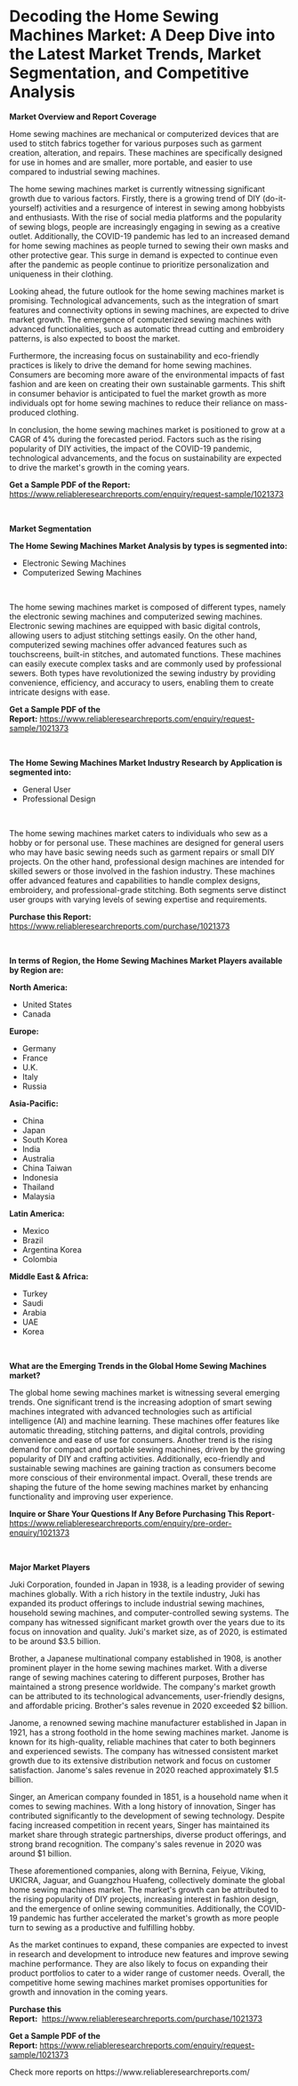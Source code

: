 <p><h1>Decoding the Home Sewing Machines Market: A Deep Dive into the Latest Market Trends, Market Segmentation, and Competitive Analysis</h1></p><p><strong>Market Overview and Report Coverage</strong></p>
<p><p>Home sewing machines are mechanical or computerized devices that are used to stitch fabrics together for various purposes such as garment creation, alteration, and repairs. These machines are specifically designed for use in homes and are smaller, more portable, and easier to use compared to industrial sewing machines.</p><p>The home sewing machines market is currently witnessing significant growth due to various factors. Firstly, there is a growing trend of DIY (do-it-yourself) activities and a resurgence of interest in sewing among hobbyists and enthusiasts. With the rise of social media platforms and the popularity of sewing blogs, people are increasingly engaging in sewing as a creative outlet. Additionally, the COVID-19 pandemic has led to an increased demand for home sewing machines as people turned to sewing their own masks and other protective gear. This surge in demand is expected to continue even after the pandemic as people continue to prioritize personalization and uniqueness in their clothing.</p><p>Looking ahead, the future outlook for the home sewing machines market is promising. Technological advancements, such as the integration of smart features and connectivity options in sewing machines, are expected to drive market growth. The emergence of computerized sewing machines with advanced functionalities, such as automatic thread cutting and embroidery patterns, is also expected to boost the market.</p><p>Furthermore, the increasing focus on sustainability and eco-friendly practices is likely to drive the demand for home sewing machines. Consumers are becoming more aware of the environmental impacts of fast fashion and are keen on creating their own sustainable garments. This shift in consumer behavior is anticipated to fuel the market growth as more individuals opt for home sewing machines to reduce their reliance on mass-produced clothing.</p><p>In conclusion, the home sewing machines market is positioned to grow at a CAGR of 4% during the forecasted period. Factors such as the rising popularity of DIY activities, the impact of the COVID-19 pandemic, technological advancements, and the focus on sustainability are expected to drive the market's growth in the coming years.</p></p>
<p><strong>Get a Sample PDF of the Report:</strong> <a href="https://www.reliableresearchreports.com/enquiry/request-sample/1021373">https://www.reliableresearchreports.com/enquiry/request-sample/1021373</a></p>
<p>&nbsp;</p>
<p><strong>Market Segmentation</strong></p>
<p><strong>The Home Sewing Machines Market Analysis by types is segmented into:</strong></p>
<p><ul><li>Electronic Sewing Machines</li><li>Computerized Sewing Machines</li></ul></p>
<p>&nbsp;</p>
<p><p>The home sewing machines market is composed of different types, namely the electronic sewing machines and computerized sewing machines. Electronic sewing machines are equipped with basic digital controls, allowing users to adjust stitching settings easily. On the other hand, computerized sewing machines offer advanced features such as touchscreens, built-in stitches, and automated functions. These machines can easily execute complex tasks and are commonly used by professional sewers. Both types have revolutionized the sewing industry by providing convenience, efficiency, and accuracy to users, enabling them to create intricate designs with ease.</p></p>
<p><strong>Get a Sample PDF of the Report:</strong>&nbsp;<a href="https://www.reliableresearchreports.com/enquiry/request-sample/1021373">https://www.reliableresearchreports.com/enquiry/request-sample/1021373</a></p>
<p>&nbsp;</p>
<p><strong>The Home Sewing Machines Market Industry Research by Application is segmented into:</strong></p>
<p><ul><li>General User</li><li>Professional Design</li></ul></p>
<p>&nbsp;</p>
<p><p>The home sewing machines market caters to individuals who sew as a hobby or for personal use. These machines are designed for general users who may have basic sewing needs such as garment repairs or small DIY projects. On the other hand, professional design machines are intended for skilled sewers or those involved in the fashion industry. These machines offer advanced features and capabilities to handle complex designs, embroidery, and professional-grade stitching. Both segments serve distinct user groups with varying levels of sewing expertise and requirements.</p></p>
<p><strong>Purchase this Report:</strong>&nbsp; <a href="https://www.reliableresearchreports.com/purchase/1021373">https://www.reliableresearchreports.com/purchase/1021373</a></p>
<p>&nbsp;</p>
<p><strong>In terms of Region, the Home Sewing Machines Market Players available by Region are:</strong></p>
<p>
    <p> <strong> North America: </strong>
        <ul>
            <li>United States</li>
            <li>Canada</li>
        </ul>
        </p> 
    <p> <strong> Europe: </strong>
        <ul>
            <li>Germany</li>
            <li>France</li>
            <li>U.K.</li>
            <li>Italy</li>
            <li>Russia</li>
        </ul>
        </p> 
    <p> <strong> Asia-Pacific: </strong>
        <ul>
            <li>China</li>
            <li>Japan</li>
            <li>South Korea</li>
            <li>India</li>
            <li>Australia</li>
            <li>China Taiwan</li>
            <li>Indonesia</li>
            <li>Thailand</li>
            <li>Malaysia</li>
        </ul>
        </p> 
    <p> <strong> Latin America: </strong>
        <ul>
            <li>Mexico</li>
            <li>Brazil</li>
            <li>Argentina Korea</li>
            <li>Colombia</li>
        </ul>
        </p> 
    <p> <strong> Middle East & Africa: </strong>
        <ul>
            <li>Turkey</li>
            <li>Saudi</li>
            <li>Arabia</li>
            <li>UAE</li>
            <li>Korea</li>
        </ul>
    </p>
    </p>
<p>&nbsp;</p>
<p><strong>What are the Emerging Trends in the Global Home Sewing Machines market?</strong></p>
<p><p>The global home sewing machines market is witnessing several emerging trends. One significant trend is the increasing adoption of smart sewing machines integrated with advanced technologies such as artificial intelligence (AI) and machine learning. These machines offer features like automatic threading, stitching patterns, and digital controls, providing convenience and ease of use for consumers. Another trend is the rising demand for compact and portable sewing machines, driven by the growing popularity of DIY and crafting activities. Additionally, eco-friendly and sustainable sewing machines are gaining traction as consumers become more conscious of their environmental impact. Overall, these trends are shaping the future of the home sewing machines market by enhancing functionality and improving user experience.</p></p>
<p><strong>Inquire or Share Your Questions If Any Before Purchasing This Report</strong>- <a href="https://www.reliableresearchreports.com/enquiry/pre-order-enquiry/1021373">https://www.reliableresearchreports.com/enquiry/pre-order-enquiry/1021373</a></p>
<p>&nbsp;</p>
<p><strong>Major Market Players</strong></p>
<p><p>Juki Corporation, founded in Japan in 1938, is a leading provider of sewing machines globally. With a rich history in the textile industry, Juki has expanded its product offerings to include industrial sewing machines, household sewing machines, and computer-controlled sewing systems. The company has witnessed significant market growth over the years due to its focus on innovation and quality. Juki's market size, as of 2020, is estimated to be around $3.5 billion.</p><p>Brother, a Japanese multinational company established in 1908, is another prominent player in the home sewing machines market. With a diverse range of sewing machines catering to different purposes, Brother has maintained a strong presence worldwide. The company's market growth can be attributed to its technological advancements, user-friendly designs, and affordable pricing. Brother's sales revenue in 2020 exceeded $2 billion.</p><p>Janome, a renowned sewing machine manufacturer established in Japan in 1921, has a strong foothold in the home sewing machines market. Janome is known for its high-quality, reliable machines that cater to both beginners and experienced sewists. The company has witnessed consistent market growth due to its extensive distribution network and focus on customer satisfaction. Janome's sales revenue in 2020 reached approximately $1.5 billion.</p><p>Singer, an American company founded in 1851, is a household name when it comes to sewing machines. With a long history of innovation, Singer has contributed significantly to the development of sewing technology. Despite facing increased competition in recent years, Singer has maintained its market share through strategic partnerships, diverse product offerings, and strong brand recognition. The company's sales revenue in 2020 was around $1 billion.</p><p>These aforementioned companies, along with Bernina, Feiyue, Viking, UKICRA, Jaguar, and Guangzhou Huafeng, collectively dominate the global home sewing machines market. The market's growth can be attributed to the rising popularity of DIY projects, increasing interest in fashion design, and the emergence of online sewing communities. Additionally, the COVID-19 pandemic has further accelerated the market's growth as more people turn to sewing as a productive and fulfilling hobby.</p><p>As the market continues to expand, these companies are expected to invest in research and development to introduce new features and improve sewing machine performance. They are also likely to focus on expanding their product portfolios to cater to a wider range of customer needs. Overall, the competitive home sewing machines market promises opportunities for growth and innovation in the coming years.</p></p>
<p><strong>Purchase this Report:</strong>&nbsp;&nbsp;<a href="https://www.reliableresearchreports.com/purchase/1021373">https://www.reliableresearchreports.com/purchase/1021373</a></p>
<p></p>
<p><strong>Get a Sample PDF of the Report:</strong>&nbsp;<a href="https://www.reliableresearchreports.com/enquiry/request-sample/1021373">https://www.reliableresearchreports.com/enquiry/request-sample/1021373</a></p>
<p>Check more reports on https://www.reliableresearchreports.com/</p>
